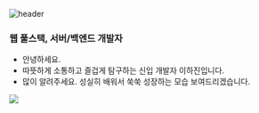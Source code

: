 ![header](https://capsule-render.vercel.app/api?type=Waving&color=timeAuto&height=300&section=header&text=Hajin's%20Profile&fontSize=80&animation=twinkling&fontAlign=65&fontAlignY=45&fontColor=######)


### 웹 풀스택, 서버/백엔드 개발자
- 안녕하세요.
- 따뜻하게 소통하고 즐겁게 탐구하는 신입 개발자 이하진입니다. 
- 많이 알려주세요. 성실히 배워서 쑥쑥 성장하는 모습 보여드리겠습니다. 

<!--
**OIIOK/OIIOK** is a ✨ _special_ ✨ repository because its `README.md` (this file) appears on your GitHub profile.

Here are some ideas to get you started:

- 🔭 I’m currently working on ...
- 🌱 I’m currently learning ...
- 👯 I’m looking to collaborate on ...
- 🤔 I’m looking for help with ...
- 💬 Ask me about ...
- 📫 How to reach me: ...
- 😄 Pronouns: ...
- ⚡ Fun fact: ...
-->

<a href="버튼을 눌렀을 때 이동할 링크" target="_blank"><img src="https://img.shields.io/badge/뱃지레이블-배경색?style=뱃지모양&logo=로고&logoColor=로고색상"/></a>
